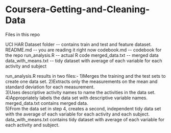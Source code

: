 Coursera-Getting-and-Cleaning-Data
===================================


Files in this repo

UCI HAR Dataset folder -- contains train and test and feature dataset.
README.md -- you are reading it right now
codebook.md -- codebook for the repo
run_analysis.R -- actual R code
merged_data.txt -- merged data
data_with_means.txt -- tidy dataset with average of each variable for each activity and subject

run_analysis.R results in two files:-
1)Merges the training and the test sets to create one data set.
2)Extracts only the measurements on the mean and standard deviation for each measurement. <br/> 
3)Uses descriptive activity names to name the activities in the data set. <br/> 
4)Appropriately labels the data set with descriptive variable names.  <br/> 
merged_data.txt contains merged data. <br/> 
5)From the data set in step 4, creates a second, independent tidy data set with the average of each variable for each activity and each subject. <br/> 
data_with_means.txt contains tidy dataset with average of each variable for each activity and subject. <br/> 
